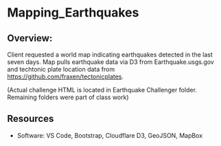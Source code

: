 # Mapping_Earthquakes

## Overview:
Client requested a world map indicating earthquakes detected in the last seven days. Map pulls earthquake data via D3 from Earthquake.usgs.gov and techtonic plate location data from https://github.com/fraxen/tectonicplates.

(Actual challenge HTML is located in Earthquake Challenger folder. Remaining folders were part of class work)

## Resources
- Software: VS Code, Bootstrap, Cloudflare D3, GeoJSON, MapBox
